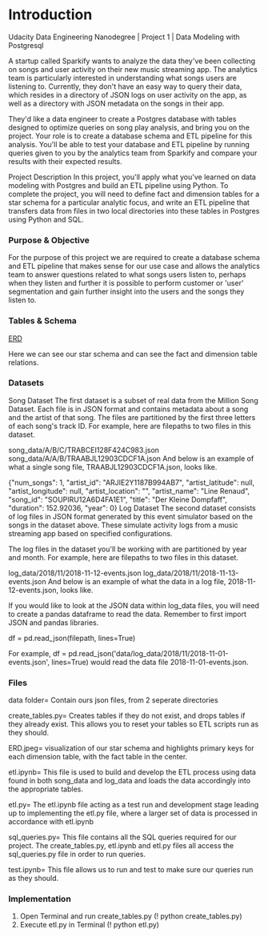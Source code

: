 # Introduction

 Udacity Data Engineering Nanodegree | Project 1 | Data Modeling with Postgresql

A startup called Sparkify wants to analyze the data they've been collecting on songs and user activity on their new music streaming app. The analytics team is particularly interested in understanding what songs users are listening to. Currently, they don't have an easy way to query their data, which resides in a directory of JSON logs on user activity on the app, as well as a directory with JSON metadata on the songs in their app.

They'd like a data engineer to create a Postgres database with tables designed to optimize queries on song play analysis, and bring you on the project. Your role is to create a database schema and ETL pipeline for this analysis. You'll be able to test your database and ETL pipeline by running queries given to you by the analytics team from Sparkify and compare your results with their expected results.

Project Description
In this project, you'll apply what you've learned on data modeling with Postgres and build an ETL pipeline using Python. To complete the project, you will need to define fact and dimension tables for a star schema for a particular analytic focus, and write an ETL pipeline that transfers data from files in two local directories into these tables in Postgres using Python and SQL.

### Purpose & Objective

For the purpose of this project we are required to create a database schema and ETL pipeline that makes sense for our use case and allows the analytics team to answer questions related to what songs users listen to, perhaps when they listen and further it is possible to perform customer or 'user' segmentation and gain further insight into the users and the songs they listen to. 

### Tables & Schema 
[ERD](./ERD.jpeg)

Here we can see our star schema and can see the fact and dimension table relations. 


### Datasets

Song Dataset
The first dataset is a subset of real data from the Million Song Dataset. Each file is in JSON format and contains metadata about a song and the artist of that song. The files are partitioned by the first three letters of each song's track ID. For example, here are filepaths to two files in this dataset.

song_data/A/B/C/TRABCEI128F424C983.json
song_data/A/A/B/TRAABJL12903CDCF1A.json
And below is an example of what a single song file, TRAABJL12903CDCF1A.json, looks like.

{"num_songs": 1, "artist_id": "ARJIE2Y1187B994AB7", "artist_latitude": null, "artist_longitude": null, "artist_location": "", "artist_name": "Line Renaud", "song_id": "SOUPIRU12A6D4FA1E1", "title": "Der Kleine Dompfaff", "duration": 152.92036, "year": 0}
Log Dataset
The second dataset consists of log files in JSON format generated by this event simulator based on the songs in the dataset above. These simulate activity logs from a music streaming app based on specified configurations.

The log files in the dataset you'll be working with are partitioned by year and month. For example, here are filepaths to two files in this dataset.

log_data/2018/11/2018-11-12-events.json
log_data/2018/11/2018-11-13-events.json
And below is an example of what the data in a log file, 2018-11-12-events.json, looks like.


If you would like to look at the JSON data within log_data files, you will need to create a pandas dataframe to read the data. Remember to first import JSON and pandas libraries.

df = pd.read_json(filepath, lines=True)

For example, df = pd.read_json('data/log_data/2018/11/2018-11-01-events.json', lines=True) would read the data file 2018-11-01-events.json.


### Files

data folder= Contain ours json files, from 2 seperate directories 

create_tables.py= Creates tables if they do not exist, and drops tables if they already exist. This allows you to reset your tables so ETL scripts run as they should.

ERD.jpeg= visualization of our star schema and highlights primary keys for each dimension table, with the fact table in the center.

etl.ipynb= This file is used to build and develop the ETL process using data found in both song_data and log_data and loads the data accordingly into the appropriate tables.

etl.py= The etl.ipynb file acting as a test run and development stage leading up to implementing the etl.py file, where a larger set of data is processed in accordance with etl.ipynb

sql_queries.py= This file contains all the SQL queries required for our project. The create_tables.py, etl.ipynb and etl.py files all access the sql_queries.py file in order to run queries.

test.ipynb= This file allows us to run and test to make sure our queries run as they should.


### Implementation

1. Open Terminal and run create_tables.py
    (! python create_tables.py)
2. Execute etl.py in Terminal
    (! python etl.py)